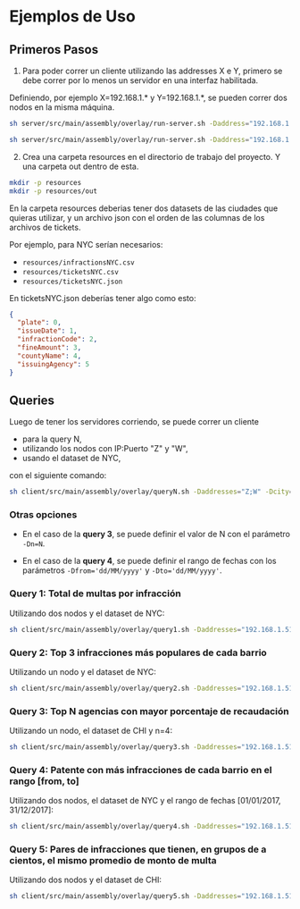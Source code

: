 # Ejemplos de Uso

## Primeros Pasos

1. Para poder correr un cliente utilizando las addresses X e Y, primero se debe correr por lo menos un servidor en una interfaz habilitada.

Definiendo, por ejemplo X=192.168.1.* y Y=192.168.1.*, se pueden correr dos nodos en la misma máquina.

```bash
sh server/src/main/assembly/overlay/run-server.sh -Daddress="192.168.1.*"
```

```bash
sh server/src/main/assembly/overlay/run-server.sh -Daddress="192.168.1.*"
```

2. Crea una carpeta resources en el directorio de trabajo del proyecto. Y una carpeta out dentro de esta.

```bash
mkdir -p resources
mkdir -p resources/out
```

En la carpeta resources deberias tener dos datasets de las ciudades que quieras utilizar, y un archivo json con el orden de las columnas de los archivos de tickets.

Por ejemplo, para NYC serían necesarios:

* `resources/infractionsNYC.csv`
* `resources/ticketsNYC.csv`
* `resources/ticketsNYC.json`

En ticketsNYC.json deberías tener algo como esto:

```json
{
  "plate": 0,
  "issueDate": 1,
  "infractionCode": 2,
  "fineAmount": 3,
  "countyName": 4,
  "issuingAgency": 5
}
```

## Queries

Luego de tener los servidores corriendo, se puede correr un cliente

* para la query N,
* utilizando los nodos con IP:Puerto "Z" y "W",
* usando el dataset de NYC, 

con el siguiente comando:

```bash
sh client/src/main/assembly/overlay/queryN.sh -Daddresses="Z;W" -Dcity=NYC -DinPath=./resources -DoutPath=./resources/out
```

### Otras opciones

* En el caso de la **query 3**, se puede definir el valor de N con el parámetro `-Dn=N`.

* En el caso de la **query 4**, se puede definir el rango de fechas con los parámetros `-Dfrom='dd/MM/yyyy'` y `-Dto='dd/MM/yyyy'`.

### Query 1: Total de multas por infracción

Utilizando dos nodos y el dataset de NYC:
```bash
sh client/src/main/assembly/overlay/query1.sh -Daddresses="192.168.1.51:5701;192.168.1.52:5701" -Dcity=NYC -DinPath=./resources -DoutPath=./resources/out
```

### Query 2: Top 3 infracciones más populares de cada barrio

Utilizando un nodo y el dataset de NYC:
```bash
sh client/src/main/assembly/overlay/query2.sh -Daddresses="192.168.1.51:5701" -Dcity=NYC -DinPath=./resources -DoutPath=./resources/out
```

### Query 3: Top N agencias con mayor porcentaje de recaudación

Utilizando un nodo, el dataset de CHI y n=4:
```bash
sh client/src/main/assembly/overlay/query3.sh -Daddresses="192.168.1.51:5701" -Dcity=CHI -Dn=4 -DinPath=./resources -DoutPath=./resources/out
```

### Query 4: Patente con más infracciones de cada barrio en el rango [from, to]

Utilizando dos nodos, el dataset de NYC y el rango de fechas [01/01/2017, 31/12/2017]:
```bash
sh client/src/main/assembly/overlay/query4.sh -Daddresses="192.168.1.51:5701" -Dcity=NYC -Dfrom='01/01/2017' -Dto='31/12/2017' -DinPath=./resources -DoutPath=./resources/out
```

### Query 5: Pares de infracciones que tienen, en grupos de a cientos, el mismo promedio de monto de multa

Utilizando dos nodos y el dataset de CHI:
```bash
sh client/src/main/assembly/overlay/query5.sh -Daddresses="192.168.1.51:5701;192.168.1.52:5701" -Dcity=CHI -DinPath=./resources -DoutPath=./resources/out
```